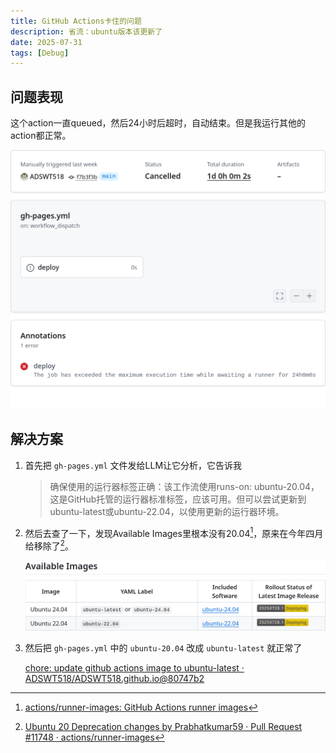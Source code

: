 ```yaml
---
title: GitHub Actions卡住的问题
description: 省流：ubuntu版本该更新了
date: 2025-07-31
tags: [Debug]
---
```


## 问题表现

这个action一直queued，然后24小时后超时，自动结束。但是我运行其他的action都正常。

![img](./action-failed.png)

## 解决方案

1. 首先把 `gh-pages.yml` 文件发给LLM让它分析，它告诉我

    > 确保使用的运行器标签正确：该工作流使用runs-on: ubuntu-20.04，这是GitHub托管的运行器标准标签，应该可用。但可以尝试更新到ubuntu-latest或ubuntu-22.04，以使用更新的运行器环境。

2. 然后去查了一下，发现Available Images里根本没有20.04[^1]，原来在今年四月给移除了[^2]。

    ![img](./action-images.png)

3. 然后把 `gh-pages.yml` 中的 `ubuntu-20.04` 改成 `ubuntu-latest` 就正常了
    
    [chore: update github actions image to ubuntu-latest · ADSWT518/ADSWT518.github.io@80747b2](https://github.com/ADSWT518/ADSWT518.github.io/commit/80747b2a342414f794d62f68886218a9560e0ff3)

[^1]: [actions/runner-images: GitHub Actions runner images](https://github.com/actions/runner-images)

[^2]: [Ubuntu 20 Deprecation changes by Prabhatkumar59 · Pull Request #11748 · actions/runner-images](https://github.com/actions/runner-images/pull/11748)
